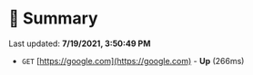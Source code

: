 # 📖 Summary
Last updated: **7/19/2021, 3:50:49 PM**

- `GET` [https://google.com](https://google.com) - **Up** (266ms)
